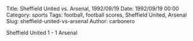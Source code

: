 Title: Sheffield United vs. Arsenal, 1992/09/19
Date: 1992/09/19 00:00
Category: sports
Tags: football, football scores, Sheffield United, Arsenal
Slug: sheffield-united-vs-arsenal
Author: carbonero


Sheffield United 1 - 1 Arsenal
